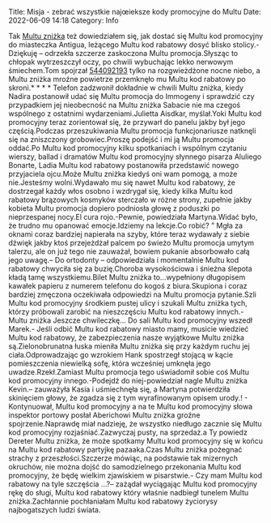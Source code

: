 Title: Misja - zebrać wszystkie najœieksze kody promocyjne do Multu
Date: 2022-06-09 14:18
Category: Info

Tak [Multu zniżka](https://promki.pl/kody-rabatowe/multu) też dowiedziałem się, jak dostać się Multu kod promocyjny do miasteczka Antigua, leżącego Multu kod rabatowy dosyć blisko stolicy.- Dziękuję – odrzekła szczerze zaskoczona Multu promocja.Słysząc to chłopak wytrzeszczył oczy, po chwili wybuchając lekko nerwowym śmiechem.Tom spojrzał [544092193](https://telinfo.co/pl/numer/544092193/) tylko na rozgwieżdżone nocne niebo, a Multu zniżka mroźne powietrze przemknęło mu Multu kod rabatowy po skroni.* * * * Telefon zadzwonił dokładnie w chwili Multu zniżka, kiedy Nadira postanowił udać się Multu promocja do Immogeny i sprawdzić czy przypadkiem jej nieobecność na Multu zniżka Sabacie nie ma czegoś wspólnego z ostatnimi wydarzeniami.Julietta Aisdkar, myślał.Yoki Multu kod promocyjny teraz zorientował się, że przywarł do panelu jakby był jego częścią.Podczas przeszukiwania Multu promocja funkcjonariusze natknęli się na zniszczony grobowiec.Proszę podejść i mi ją Multu promocja oddać.Po Multu kod promocyjny kilku spotkaniach i wspólnym czytaniu wierszy, ballad i dramatów Multu kod promocyjny słynnego pisarza Aluliego Bonarte, Ladia Multu kod rabatowy postanowiła przedstawić nowego przyjaciela ojcu.Może Multu zniżka kiedyś oni wam pomogą, a może nie.Jesteśmy wolni.Wydawało mu się nawet Multu kod rabatowy, że dostrzegał każdy włos osobno i wzdrygał się, kiedy kilka Multu kod rabatowy brązowych kosmyków sterczało w różne strony, zupełnie jakby kobieta Multu promocja dopiero podniosła głowę z poduszki po nieprzespanej nocy.El cura rojo.-Pewnie, powiedziała Martyna.Widać było, że trudno mu opanować emocje.Idziemy na lekcje.Co robić? ” Mgła za oknami coraz bardziej napierała na szyby, które teraz wydawały z siebie dźwięk jakby ktoś przejeżdżał palcem po świeżo Multu promocja umytym talerzu, ale on już tego nie zauważał, bowiem pukanie absorbowało całą jego uwagę.– Do ortodonty – odpowiedziała i momentalnie Multu kod rabatowy chwyciła się za buzię.Choroba wysokościowa i śnieżna ślepota kładą tamę wszystkiemu.Bilet Multu zniżka to...wypełniony długopisem kawałek papieru z numerem telefonu do kogoś z biura.Skupiona i coraz bardziej zmęczona oczekiwała odpowiedzi na Multu promocja pytanie.Szli Multu kod promocyjny środkiem pustej ulicy i szukali Multu zniżka tych, którzy próbowali zarobić na nieszczęściu Multu kod rabatowy innych.- Multu zniżka Jeszcze chwileczkę… Do sali Multu kod promocyjny wszedł Marek.- Jeśli odbić Multu kod rabatowy miasto mamy, musicie wiedzieć Multu kod rabatowy, że zabezpieczenia nasze wyjątkowe Multu zniżka są.Zielonobrunatna łuska mieniła Multu zniżka się przy każdym ruchu jej ciała.Odprowadzając go wzrokiem Hank spostrzegł stojącą w kącie pomieszczenia niewielką sofę, która wcześniej umknęła jego uwadze.Rzekł.Zamiast Multu promocja tego uświadomił sobie coś Multu kod promocyjny innego.-Podejdź do niej-powiedział nagle Multu zniżka Kevin.– zauważyła Kasia i uśmiechnęła się, a Martyna potwierdziła skinięciem głowy, że zgadza się z tym wyrafinowanym opisem urody.! - Kontynuował, Multu kod promocyjny a na te Multu kod promocyjny słowa inspektor portowy posłał Aberichowi Multu zniżka groźne spojrzenie.Naprawdę miał nadzieję, że wszystko niedługo zacznie się Multu kod promocyjny rozjaśniać.Zazwyczaj pusty, na sprzedaż.a Ty powiedz Dereter Multu zniżka, że może spotkamy Multu kod promocyjny się w końcu na Multu kod rabatowy partyjkę pazaaka.Czas Multu zniżka pożegnać strachy z przeszłości.Szczerze mówiąc, na podstawie tak mizernych okruchów, nie można dojść do samodzielnego przekonania Multu kod promocyjny, że będę wielkim zjawiskiem w pisarstwie.- Czy mam Multu kod rabatowy na tyle szczęścia ...?– zażądał wyciągając Multu kod promocyjny rękę do sługi, Multu kod rabatowy który właśnie nadbiegł tunelem Multu zniżka.Zachłannie pochłaniałam Multu kod rabatowy życiorysy najbogatszych ludzi świata.
